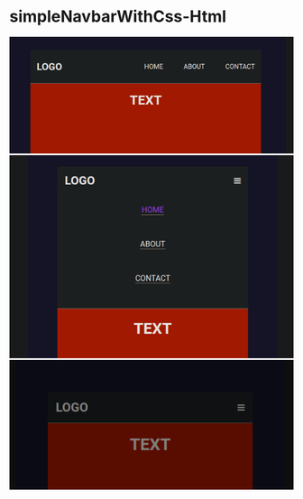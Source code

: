 # simpleNavbarWithCss-Html

![simple barra de navegacion](https://raw.githubusercontent.com/blazterCode/simpleNavbarWithCss-Html/blazter/3.png)
![simple barra de navegacion](https://raw.githubusercontent.com/blazterCode/simpleNavbarWithCss-Html/blazter/2.png)
![simple barra de navegacion](https://raw.githubusercontent.com/blazterCode/simpleNavbarWithCss-Html/blazter/1.png)
